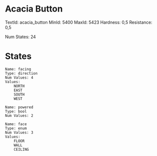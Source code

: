 # Acacia Button
TextId: acacia_button
MinId: 5400
MaxId: 5423
Hardness: 0,5
Resistance: 0,5

Num States: 24
# States
```
Name: facing
Type: direction
Num Values: 4
Values:
    NORTH
    EAST
    SOUTH
    WEST

Name: powered
Type: bool
Num Values: 2

Name: face
Type: enum
Num Values: 3
Values:
    FLOOR
    WALL
    CEILING
```